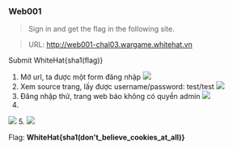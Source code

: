### Web001 ###
> Sign in and get the flag in the following site.

> URL: http://web001-chal03.wargame.whitehat.vn

Submit WhiteHat{sha1(flag)}

1. Mở url, ta được một form đăng nhập
![](http://i.imgur.com/vPZLCED.png)
2. Xem source trang, lấy được username/password: test/test
![](http://i.imgur.com/FDek1pt.png)
3. Đăng nhập thử, trang web báo không có quyền admin
![](http://i.imgur.com/mBHRbcH.png)
4.
![](http://i.imgur.com/A15T9Lk.png)
5.
![](http://i.imgur.com/R4EIxFb.png)

Flag: **WhiteHat{sha1(don't_believe_cookies_at_all)}**